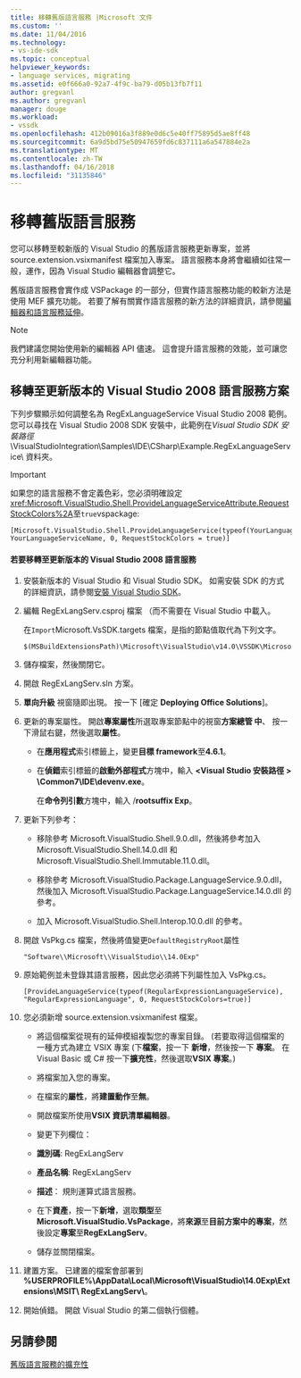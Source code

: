 ```yaml
---
title: 移轉舊版語言服務 |Microsoft 文件
ms.custom: ''
ms.date: 11/04/2016
ms.technology:
- vs-ide-sdk
ms.topic: conceptual
helpviewer_keywords:
- language services, migrating
ms.assetid: e0f666a0-92a7-4f9c-ba79-d05b13fb7f11
author: gregvanl
ms.author: gregvanl
manager: douge
ms.workload:
- vssdk
ms.openlocfilehash: 412b09016a3f889e0d6c5e40ff75895d5ae8ff48
ms.sourcegitcommit: 6a9d5bd75e50947659fd6c837111a6a547884e2a
ms.translationtype: MT
ms.contentlocale: zh-TW
ms.lasthandoff: 04/16/2018
ms.locfileid: "31135846"
---
```

# <a name="migrating-a-legacy-language-service"></a>移轉舊版語言服務
您可以移轉至較新版的 Visual Studio 的舊版語言服務更新專案，並將 source.extension.vsixmanifest 檔案加入專案。 語言服務本身將會繼續如往常一般，運作，因為 Visual Studio 編輯器會調整它。  
  
 舊版語言服務會實作成 VSPackage 的一部分，但實作語言服務功能的較新方法是使用 MEF 擴充功能。 若要了解有關實作語言服務的新方法的詳細資訊，請參閱[編輯器和語言服務延伸](../../extensibility/editor-and-language-service-extensions.md)。  
  
> [!NOTE]
>  我們建議您開始使用新的編輯器 API 儘速。 這會提升語言服務的效能，並可讓您充分利用新編輯器功能。  
  
## <a name="migrating-a-visual-studio-2008-language-service-solution-to-a-later-version"></a>移轉至更新版本的 Visual Studio 2008 語言服務方案  
 下列步驟顯示如何調整名為 RegExLanguageService Visual Studio 2008 範例。 您可以尋找在 Visual Studio 2008 SDK 安裝中，此範例在*Visual Studio SDK 安裝路徑*\VisualStudioIntegration\Samples\IDE\CSharp\Example.RegExLanguageService\ 資料夾。  
  
> [!IMPORTANT]
>  如果您的語言服務不會定義色彩，您必須明確設定<xref:Microsoft.VisualStudio.Shell.ProvideLanguageServiceAttribute.RequestStockColors%2A>至`true`vspackage:  
  
```  
[Microsoft.VisualStudio.Shell.ProvideLanguageService(typeof(YourLanguageService), YourLanguageServiceName, 0, RequestStockColors = true)]  
```  
  
#### <a name="to-migrate-a-visual-studio-2008-language-service-to-a-later-version"></a>若要移轉至更新版本的 Visual Studio 2008 語言服務  
  
1.  安裝新版本的 Visual Studio 和 Visual Studio SDK。 如需安裝 SDK 的方式的詳細資訊，請參閱[安裝 Visual Studio SDK](../../extensibility/installing-the-visual-studio-sdk.md)。  
  
2.  編輯 RegExLangServ.csproj 檔案 （而不需要在 Visual Studio 中載入。  
  
     在`Import`Microsoft.VsSDK.targets 檔案，是指的節點值取代為下列文字。  
  
    ```  
    $(MSBuildExtensionsPath)\Microsoft\VisualStudio\v14.0\VSSDK\Microsoft.VsSDK.targets  
    ```  
  
3.  儲存檔案，然後關閉它。  
  
4.  開啟 RegExLangServ.sln 方案。  
  
5.  **單向升級** 視窗隨即出現。 按一下 [確定 **Deploying Office Solutions**]。  
  
6.  更新的專案屬性。 開啟**專案屬性**所選取專案節點中的視窗**方案總管 中**、 按一下滑鼠右鍵，然後選取**屬性**。  
  
    -   在**應用程式**索引標籤上，變更**目標 framework**至**4.6.1**。  
  
    -   在**偵錯**索引標籤的**啟動外部程式**方塊中，輸入 **\<Visual Studio 安裝路徑 > \Common7\IDE\devenv.exe**。  
  
         在**命令列引數**方塊中，輸入 /**rootsuffix Exp**。  
  
7.  更新下列參考：  
  
    -   移除參考 Microsoft.VisualStudio.Shell.9.0.dll，然後將參考加入 Microsoft.VisualStudio.Shell.14.0.dll 和 Microsoft.VisualStudio.Shell.Immutable.11.0.dll。  
  
    -   移除參考 Microsoft.VisualStudio.Package.LanguageService.9.0.dll，然後加入 Microsoft.VisualStudio.Package.LanguageService.14.0.dll 的參考。  
  
    -   加入 Microsoft.VisualStudio.Shell.Interop.10.0.dll 的參考。  
  
8.  開啟 VsPkg.cs 檔案，然後將值變更`DefaultRegistryRoot`屬性  
  
    ```  
    "Software\\Microsoft\\VisualStudio\\14.0Exp"  
    ```  
  
9. 原始範例並未登錄其語言服務，因此您必須將下列屬性加入 VsPkg.cs。  
  
    ```  
    [ProvideLanguageService(typeof(RegularExpressionLanguageService), "RegularExpressionLanguage", 0, RequestStockColors=true)]  
    ```  
  
10. 您必須新增 source.extension.vsixmanifest 檔案。  
  
    -   將這個檔案從現有的延伸模組複製您的專案目錄。 (若要取得這個檔案的一種方式為建立 VSIX 專案 (下**檔案**，按一下 **新增**，然後按一下 **專案**。 在 Visual Basic 或 C# 按一下**擴充性**，然後選取**VSIX 專案**。)  
  
    -   將檔案加入您的專案。  
  
    -   在檔案的**屬性**，將**建置動作**至**無**。  
  
    -   開啟檔案所使用**VSIX 資訊清單編輯器**。  
  
    -   變更下列欄位：  
  
    -   **識別碼**: RegExLangServ  
  
    -   **產品名稱**: RegExLangServ  
  
    -   **描述**： 規則運算式語言服務。  
  
    -   在下**資產**，按一下**新增**，選取**類型**至**Microsoft.VisualStudio.VsPackage**，將**來源**至**目前方案中的專案**，然後設定**專案**至**RegExLangServ**。  
  
    -   儲存並關閉檔案。  
  
11. 建置方案。 已建置的檔案會部署到 **%USERPROFILE%\AppData\Local\Microsoft\VisualStudio\14.0Exp\Extensions\MSIT\ RegExLangServ\\**。  
  
12. 開始偵錯。 開啟 Visual Studio 的第二個執行個體。  
  
## <a name="see-also"></a>另請參閱  
 [舊版語言服務的擴充性](../../extensibility/internals/legacy-language-service-extensibility.md)